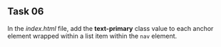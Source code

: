 ## Task 06
In the *index.html* file, add the **text-primary** class value to each anchor element wrapped within a list item within the `nav` element.
 